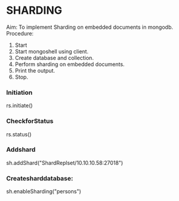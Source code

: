 # SHARDING
 Aim:
 To implement Sharding on embedded documents in mongodb.
 Procedure:
 1. Start
 2. Start mongoshell using client.
 3. Create database and collection.
 4. Perform sharding on embedded documents.
 5. Print the output.
 6. Stop.
 
###  Initiation
rs.initiate()
### CheckforStatus
rs.status()
###  Addshard
sh.addShard("ShardReplset/10.10.10.58:27018")
### Createsharddatabase:
sh.enableSharding("persons")